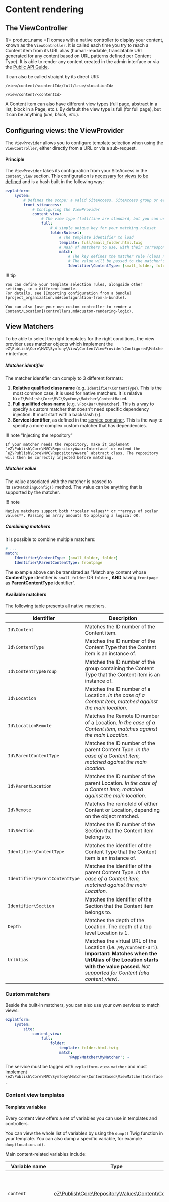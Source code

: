 # Content rendering

## The ViewController

[[= product_name =]] comes with a native controller to display your content, known as the `ViewController`. It is called each time you try to reach a Content item from its URL alias (human-readable, translatable URI generated for any content based on URL patterns defined per Content Type). It is able to render any content created in the admin interface or via the [Public API Guide](../api/public_php_api.md).

It can also be called straight by its direct URI: 

`/view/content/<contentId>/full/true/<locationId>`

`/view/content/<contentId>`

A Content item can also have different view types (full page, abstract in a list, block in a Page, etc.). By default the view type is full (for full page), but it can be anything (*line*, *block, etc.*).

## Configuring views: the ViewProvider

The `ViewProvider` allows you to configure template selection when using the `ViewController`, either directly from a URL or via a sub-request.

#### Principle

The `ViewProvider` takes its configuration from your SiteAccess in the `content_view` section. This configuration is [necessary for views to be defined](templates.md#templating-basics) and is a hash built in the following way:

``` yaml
ezplatform:
    system:
        # Defines the scope: a valid SiteAccess, SiteAccess group or even "global"
        front_siteaccess:
            # Configuring the ViewProvider
            content_view:
                # The view type (full/line are standard, but you can use custom ones)
                full:
                    # A simple unique key for your matching ruleset
                    folderRuleset:
                        # The template identifier to load
                        template: full/small_folder.html.twig
                        # Hash of matchers to use, with their corresponding values to match against
                        match:
                            # The key defines the matcher rule (class name or service identifier)
                            # The value will be passed to the matcher's setMatchingConfig() method.
                            Identifier\ContentType: [small_folder, folder]
```

!!! tip

    You can define your template selection rules, alongside other settings, in a different bundle.
    For details, see [Importing configuration from a bundle](project_organization.md#configuration-from-a-bundle).

    You can also [use your own custom controller to render a Content/Location](controllers.md#custom-rendering-logic).

## View Matchers

To be able to select the right templates for the right conditions, the view provider uses matcher objects which implement the `eZ\Publish\Core\MVC\Symfony\View\ContentViewProvider\Configured\Matcher` interface.

##### Matcher identifier

The matcher identifier can comply to 3 different formats:

1. **Relative qualified class name** (e.g. `Identifier\ContentType`). This is the most common case, it is used for native matchers. It is relative to `eZ\Publish\Core\MVC\Symfony\Matcher\ContentBased`.
1. **Full qualified class name** (e.g. `\Foo\Bar\MyMatcher`). This is a way to specify a custom matcher that doesn't need specific dependency injection. It must start with a backslash (`\`).
1. **Service identifier**, as defined in the [service container](service_container.md). This is the way to specify a more complex custom matcher that has dependencies.

!!! note "Injecting the repository"

    If your matcher needs the repository, make it implement `eZ\Publish\Core\MVC\RepositoryAwareInterface` or extend the `eZ\Publish\Core\MVC\RepositoryAware` abstract class. The repository will then be correctly injected before matching.

##### Matcher value

The value associated with the matcher is passed to its `setMatchingConfig()` method. The value can be anything that is supported by the matcher.

!!! note

    Native matchers support both **scalar values** or **arrays of scalar values**. Passing an array amounts to applying a logical OR.

##### Combining matchers

It is possible to combine multiple matchers:

``` yaml
# ...
match:
    Identifier\ContentType: [small_folder, folder]
    Identifier\ParentContentType: frontpage
```

The example above can be translated as "Match any content whose **ContentType** identifier is `small_folder` OR `folder` , **AND** having `frontpage` as **ParentContentType** identifier".

#### Available matchers

The following table presents all native matchers.

|Identifier|Description|
|------|------|
|`Id\Content`|Matches the ID number of the Content item.|
|`Id\ContentType`|Matches the ID number of the Content Type that the Content item is an instance of.|
|`Id\ContentTypeGroup`|Matches the ID number of the group containing the Content Type that the Content item is an instance of.|
|`Id\Location`|Matches the ID number of a Location. *In the case of a Content item, matched against the main location.*|
|`Id\LocationRemote`|Matches the Remote ID number of a Location. *In the case of a Content item, matches against the main Location.*|
|`Id\ParentContentType`|Matches the ID number of the parent Content Type. *In the case of a Content item, matched against the main location.*|
|`Id\ParentLocation`|Matches the ID number of the parent Location. *In the case of a Content item, matched against the main location.*|
|`Id\Remote`|Matches the remoteId of either Content or Location, depending on the object matched.|
|`Id\Section`|	Matches the ID number of the Section that the Content item belongs to.|
|`Identifier\ContentType`|Matches the identifier of the Content Type that the Content item is an instance of.|
|`Identifier\ParentContentType`|Matches the identifier of the parent Content Type. *In the case of a Content item, matched against the main Location.*|
|`Identifier\Section`|Matches the identifier of the Section that the Content item belongs to.|
|`Depth`|Matches the depth of the Location. The depth of a top level Location is 1.|
|`UrlAlias`|Matches the virtual URL of the Location (i.e. `/My/Content-Uri`). **Important: Matches when the UrlAlias of the Location starts with the value passed.** *Not supported for Content (aka content_view).*|

### Custom matchers

Beside the built-in matchers, you can also use your own services to match views:

``` yaml
ezplatform:
    system:
        site:
            content_view:
                full:
                    folder:
                        template: folder.html.twig
                        match:
                            '@App\Matcher\MyMatcher': ~
```

The service must be tagged with `ezplatform.view.matcher`
and must implement `\eZ\Publish\Core\MVC\Symfony\Matcher\ContentBased\ViewMatcherInterface`. 

### Content view templates

#### Template variables

Every content view offers a set of variables you can use in templates and controllers.

You can view the whole list of variables by using the `dump()` Twig function in your template.
You can also dump a specific variable, for example `dump(location.id)`.

Main content-related variables include:

|Variable name|Type|Description|
|------|------|------|
|`content`|[eZ\Publish\Core\Repository\Values\Content\Content](https://github.com/ezsystems/ezplatform-kernel/blob/v1.0.0/eZ/Publish/Core/Repository/Values/Content/Content.php)|The Content item, containing all Fields and version information (VersionInfo)|
|`location`|[eZ\Publish\Core\Repository\Values\Content\Location](https://github.com/ezsystems/ezplatform-kernel/blob/v1.0.0/eZ/Publish/Core/Repository/Values/Content/Location.php)|The Location object. Contains meta information on the Content (ContentInfo) (only when accessing a Location) |
|`no_layout`|Boolean|If true, indicates if the Content item/Location is to be displayed without any pagelayout (i.e. AJAX, sub-requests, etc.). It's generally `false` when displaying a Content item in view type **full**.|
|`view_base_layout`|String|The base layout template to use when the view is requested to be generated outside of the pagelayout (when `no_layout` is true).|

The `dump()` function also displays other variables, such as specific configuration including the SiteAccess
under the `ezplatform` key.

#### Template inheritance and sub-requests

Like any template, a content view template can use [template inheritance](http://symfony.com/doc/5.0/book/templating.html#template-inheritance-and-layouts). However keep in mind that your Content may be also requested via [sub-requests](https://symfony.com/doc/5.0/templates.html#embedding-controllers) (see below how to render [embedded Content items](templates.md#embedding-content-items)), in which case you probably don't want the global layout to be used.

If you use different templates for embedded content views, this should not be a problem. If you'd rather use the same template, you can use an extra `no_layout` view parameter for the sub-request, and conditionally extend an empty pagelayout:

``` html+twig
{% extends no_layout ? view_base_layout : "pagelayout.html.twig" %}

{% block content %}
...
{% endblock %}
```

#### Default view templates

Content view uses default templates to render content unless custom view rules are used.

Those templates can be customized by means of service container- and SiteAccess-aware parameters.

##### Overriding the default template for common view types

Templates for the most common view types (content/full, line, embed, or block) can be customized by setting one the `ezplatform.default_view_templates` variables:

| Controller                                              | ViewType | Parameter                                         | Default value                                           |
|---------------------------------------------------------|----------|---------------------------------------------------|---------------------------------------------------------|
| `ez_content::viewAction`                                | `full`   | `ezplatform.default_view_templates.content.full`  | `'@@EzPublishCore/default/content/full.html.twig'`      |
| `ez_content::viewAction`                                | `line`   | `ezplatform.default_view_templates.content.line`  | `'@@EzPublishCore/default/content/line.html.twig'`      |
| `ez_content::viewAction`                                | `embed`  | `ezplatform.default_view_templates.content.embed` | `'@@EzPublishCore/default/content/embed.html.twig'`     |
| `ez_page::viewAction`                                   | `n/a`    | `ezplatform.default_view_templates.block`         | `'@@EzPublishCore/default/block/block.html.twig'`       |

###### Example

Add this configuration to `config/packages/ezplatform_admin_ui.yaml` to use `templates/content/view/full.html.twig` as the default template when viewing content with the `full` view type:

``` yaml
parameters:
    ezplatform.default_view_templates.content.full: "content/view/full.html.twig"
```

Alternatively, you can do it using the [design engine](design_engine.md). For example, if your theme is `site`,
create `themes/site/default/content/<viewType>.html.twig` to override the core template.


##### Customizing the default controller

The controller used to render content by default can also be changed. The `ezsettings.default.content_view_defaults` service container parameter contains a hash that defines how content is rendered by default. It contains a set of [content view rules for the common view types](https://github.com/ezsystems/ezplatform-kernel/blob/v1.0.0/eZ/Bundle/EzPublishCoreBundle/Resources/config/default_settings.yml#L45-L73). This hash can be redefined to whatever suits your requirements, including custom controllers, or even matchers.

### View providers

The `ViewProvider` selects the right template (view type, correct parameters, etc.) for displaying a given Content item based on the configuration.

The ViewProviders are objects implementing the `eZ\Publish\Core\MVC\Symfony\View\ViewProvider` interface.

By default, the [Configured ViewProvider](#configuring-views-the-viewprovider) is used. It selects templates using the view configuration.

#### Custom ViewProvider

##### When to develop a custom `ViewProvider`

- You want a custom template selection based on a very specific state of your application
- You depend on external resources for view selection
- You want to override the default one view provider (based on configuration)

`ViewProvider` objects need to be properly registered in the service container with the `ezpublish.view_provider` service tag.

``` yaml
services:
    App\Content\MyViewProvider:
        tags:
            - {name: ezpublish.view_provider, type: eZ\Publish\Core\MVC\Symfony\View\ContentView, priority: 30}
```

`type` should point to a class implementing the `View\View` interface. It determines which type of View will be handled by the `ViewProvider`. Out of the box it's `eZ\Publish\Core\MVC\Symfony\View\ContentView`.

`priority` is an integer giving the priority to the `ViewProvider`. The priority range is from -255 to 255.

##### Example

``` php
// Custom ViewProvider
<?php
namespace App\Content;

use eZ\Publish\Core\MVC\Symfony\View\ContentView;
use eZ\Publish\Core\MVC\Symfony\View\View;
use eZ\Publish\Core\MVC\Symfony\View\ViewProvider;

class MyViewProvider implements ViewProvider
{
    const HOMEPAGE_ID = 2;
    const FOLDER_CONTENT_TYPE_ID = 1;

    /**
     * Returns a ContentView object, or null if not applicable
     *
     * @param \eZ\Publish\Core\MVC\Symfony\View\View $view
     *
     * @return \eZ\Publish\Core\MVC\Symfony\View\View|null
     */
    public function getView(View $view)
    {
        if (!$view instanceof ContentView) {
            return null;
        }

        $viewType = $view->getViewType();
        $location = $view->getLocation();
        // If you wish, you can also easily access Content object
        // $content = $view->getContent();

        // Let's check location Id
        if ($location->id === self::HOMEPAGE_ID) {
            // Special template for home page, passing "foo" variable to the template
            return new ContentView("$viewType/home.html.twig", ['foo' => 'bar']);
        }

        // And let's also check ContentType Id
        if ($location->contentInfo->contentTypeId === self::FOLDER_CONTENT_TYPE_ID) {
            // For view full, it will load full/small_folder.html.twig
            return new ContentView("$viewType/small_folder.html.twig");
        }

        return null;
    }
}
```

## Events

This section presents the events that are triggered by [[= product_name =]].

### Core

|Event name|Triggered when...|Usage|
|-------|------|------|
|`ezpublish.siteaccess`|After the SiteAccess matching has occurred.|Gives further control on the matched SiteAccess. The event listener method receives an `eZ\Publish\Core\MVC\Symfony\Event\PostSiteAccessMatchEvent` object.|
|`ezpublish.pre_content_view`|Right before a view is rendered for a Content item, via the content view controller.|This event is triggered by the view manager and allows you to inject additional parameters to the content view template. The event listener method receives an `eZ\Publish\Core\MVC\Symfony\Event\PreContentViewEvent` object.|
|`ezpublish.api.contentException`|The API throws an exception that could not be caught internally (missing field type, internal error...).|This event allows further programmatic handling (like rendering a custom view) for the exception thrown. The event listener method receives an `eZ\Publish\Core\MVC\Symfony\Event\APIContentExceptionEvent object`.|

## Reference

### Twig Helper

[[= product_name =]] comes with a Twig helper as a [global variable](http://symfony.com/doc/5.0/cookbook/templating/global_variables.html) named `ezplatform`.

This helper is accessible from all Twig templates and allows you to easily retrieve useful information.

|Property|Description|
|------|------|
|`ezplatform.siteaccess`|Returns the current SiteAccess.|
|`ezplatform.rootLocation`|Returns the root Location object.|
|`ezplatform.requestedUriString`|Returns the requested URI string (also known as semanticPathInfo).|
|`ezplatform.systemUriString`|	Returns the "system" URI string. System URI is the URI for internal content controller. If current route is not a URL alias, then the current Pathinfo is returned.|
|`ezplatform.viewParameters`|Returns the view parameters as a hash.|
|`ezplatform.viewParametersString`|Returns the view parameters as a string.|
|`ezplatform.translationSiteAccess`|Returns the translation SiteAccess for a given language, or null if it cannot be found.|
|`ezplatform.availableLanguages`|Returns the list of available languages.|
|`ezplatform.configResolver`|Returns the [ConfigResolver](config_dynamic.md#configresolver).|
